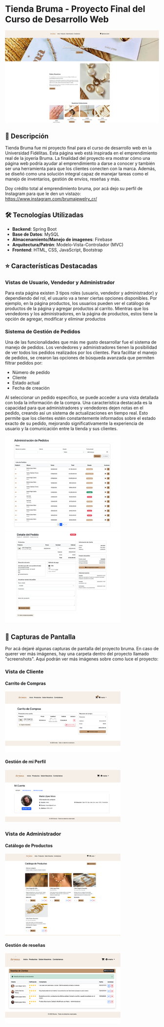 # Tienda Bruma - Proyecto Final del Curso de Desarrollo Web

![Home Bruma](Tienda_Bruma/Screenshots/Home_Bruma.png)

## 📝 Descripción

Tienda Bruma fue mi proyecto final para el curso de desarrollo web en la Universidad Fidélitas. Esta página web está inspirada en el emprendimiento real de la joyería Bruma. 
La finalidad del proyecto era mostrar cómo una página web podría ayudar al emprendimiento a darse a conocer y también ser una herramienta para que los clientes conecten con la marca. 
Además, se diseñó como una solución integral capaz de manejar tareas como el manejo de inventarios, gestión de envíos, reseñas y más.

Doy crédito total al emprendimiento bruma, por acá dejo su perfil de Instagram para que le den un vistazo: https://www.instagram.com/brumajewelry_cr/

## 🛠️ Tecnologías Utilizadas

- **Backend**: Spring Boot
- **Base de Datos**: MySQL
- **Almacenamiento/Manejo de imagenes**: Firebase
- **Arquitectura/Patrón**: Modelo-Vista-Controlador (MVC)
- **Frontend**: HTML, CSS, JavaScript, Bootstrap

## ⭐ Características Destacadas

### Vistas de Usuario, Vendedor y Administrador
Para esta página existen 3 tipos roles (usuario, vendedor y administrador) y dependiendo del rol, el usuario va a tener ciertas opciones disponibles. Por ejemplo, en la página productos, los usuarios pueden ver el catálogo de productos de la página y agregar productos al carrito. 
Mientras que los vendedores y los administradores, en la página de productos, estos tiene la opción de agregar, modificar y eliminar productos

### Sistema de Gestión de Pedidos
Una de las funcionalidades que más me gusto desarrollar fue el sistema de manejo de pedidos. Los vendedores y administradores tienen la posibilidad de ver todos los pedidos realizados por los clientes. 
Para facilitar el manejo de pedidos, se crearon las opciones de búsqueda avanzada que permiten filtrar pedidos por:
- Número de pedido
- Cliente
- Estado actual
- Fecha de creación

Al seleccionar un pedido específico, se puede acceder a una vista detallada con toda la información de la compra. 
Una característica destacada es la capacidad para que administradores y vendedores dejen notas en el pedido, creando así un sistema de actualizaciones en tiempo real. 
Esto permite que los clientes estén constantemente informados sobre el estado exacto de su pedido, mejorando significativamente la experiencia de usuario y la comunicación entre la tienda y sus clientes.

<img src="Tienda_Bruma/Screenshots/AdministracionPedidos_VistaAdmin.png" width="75%"/>

<img src="Tienda_Bruma/Screenshots/DetallesPedido_VistaAdmin.png" width="75%"/>


## 📸 Capturas de Pantalla
Por acá dejaré algunas capturas de pantalla del proyecto bruma. En caso de querer ver más imágenes, hay una carpeta dentro del proyecto llamado "screenshots". Aquí podrán ver más imágenes sobre como luce el proyecto:

### Vista de Cliente

#### Carrito de Compras
<img src="Tienda_Bruma/Screenshots/CarritoCompras_Bruma.png" width="75%"/>

#### Gestión de mi Perfil
<img src="Tienda_Bruma/Screenshots/EdicionPerfil_VistaCliente.png" width="75%"/>

### Vista de Administrador
#### Catálogo de Productos
<img src="Tienda_Bruma/Screenshots/Catalogo_Productos_Bruma.png" width="75%"/>

#### Gestión de reseñas
<img src="Tienda_Bruma/Screenshots/Resenas_Admin.png" width="75%"/>



